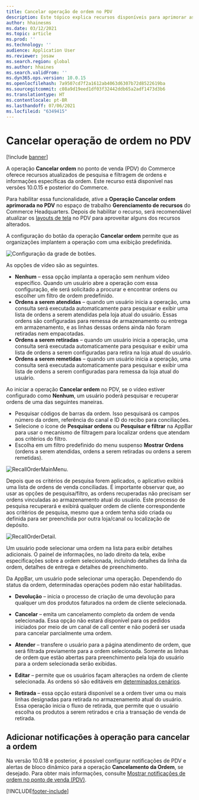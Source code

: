 ```yaml
---
title: Cancelar operação de ordem no PDV
description: Este tópico explica recursos disponíveis para aprimorar as páginas de cancelamento de ordens no PDV.
author: hhainesms
ms.date: 03/12/2021
ms.topic: article
ms.prod: ''
ms.technology: ''
audience: Application User
ms.reviewer: josaw
ms.search.region: global
ms.author: hhaines
ms.search.validFrom: ''
ms.dyn365.ops.version: 10.0.15
ms.openlocfilehash: 7a9507cd7f2a1612ab4063d6307b72d8522619ba
ms.sourcegitcommit: c08a9d19eed1df03f32442ddb65a2adf1473d3b6
ms.translationtype: HT
ms.contentlocale: pt-BR
ms.lasthandoff: 07/06/2021
ms.locfileid: "6349415"
---
```

# <a name="recall-order-operation-in-pos"></a>Cancelar operação de ordem no PDV

[!include [banner](includes/banner.md)]

A operação **Cancelar ordem** no ponto de venda (PDV) do Commerce oferece recursos atualizados de pesquisa e filtragem de ordens e informações específicas da ordem. Este recurso está disponível nas versões 10.0.15 e posterior do Commerce.

Para habilitar essa funcionalidade, ative a **Operação Cancelar ordem aprimorada no PDV** no espaço de trabalho **Gerenciamento de recursos** do Commerce Headquarters. Depois de habilitar o recurso, será recomendável atualizar os [layouts de tela](pos-screen-layouts.md) no PDV para aproveitar alguns dos recursos alterados.

A configuração do botão da operação **Cancelar ordem** permite que as organizações implantem a operação com uma exibição predefinida.

![Configuração da grade de botões.](media/recallorderbuttongrid.png)

As opções de vídeo são as seguintes.
- **Nenhum** – essa opção implanta a operação sem nenhum vídeo específico. Quando um usuário abre a operação com essa configuração, ele será solicitado a procurar e encontrar ordens ou escolher um filtro de ordem predefinido.
- **Ordens a serem atendidas** – quando um usuário inicia a operação, uma consulta será executada automaticamente para pesquisar e exibir uma lista de ordens a serem atendidas pela loja atual do usuário. Essas ordens são configuradas para remessa de armazenamento ou entrega em armazenamento, e as linhas dessas ordens ainda não foram retiradas nem empacotadas.
- **Ordens a serem retiradas** – quando um usuário inicia a operação, uma consulta será executada automaticamente para pesquisar e exibir uma lista de ordens a serem configuradas para retira na loja atual do usuário.
- **Ordens a serem remetidas** – quando um usuário inicia a operação, uma consulta será executada automaticamente para pesquisar e exibir uma lista de ordens a serem configuradas para remessa da loja atual do usuário.

Ao iniciar a operação **Cancelar ordem** no PDV, se o vídeo estiver configurado como **Nenhum**, um usuário poderá pesquisar e recuperar ordens de uma das seguintes maneiras.
- Pesquisar códigos de barras da ordem. Isso pesquisará os campos número da ordem, referência do canal e ID do recibo para conciliações.
- Selecione o ícone de **Pesquisar ordens** ou **Pesquisar e filtrar** na AppBar para usar o mecanismo de filtragem para localizar ordens que atendam aos critérios do filtro.
- Escolha em um filtro predefinido do menu suspenso **Mostrar Ordens** (ordens a serem atendidas, ordens a serem retiradas ou ordens a serem remetidas).

![RecallOrderMainMenu.](media/recallordermain.png)

Depois que os critérios de pesquisa forem aplicados, o aplicativo exibirá uma lista de ordens de venda conciliadas. É importante observar que, ao usar as opções de pesquisa/filtro, as ordens recuperadas não precisam ser ordens vinculadas ao armazenamento atual do usuário. Este processo de pesquisa recuperará e exibirá qualquer ordem de cliente correspondente aos critérios de pesquisa, mesmo que a ordem tenha sido criada ou definida para ser preenchida por outra loja/canal ou localização de depósito.

![RecallOrderDetail.](media/orderrecalldetail.png)

Um usuário pode selecionar uma ordem na lista para exibir detalhes adicionais. O painel de informações, no lado direito da tela, exibe especificações sobre a ordem selecionada, incluindo detalhes da linha da ordem, detalhes de entrega e detalhes de preenchimento.

Da AppBar, um usuário pode selecionar uma operação. Dependendo do status da ordem, determinadas operações podem não estar habilitadas.

- **Devolução** – inicia o processo de criação de uma devolução para qualquer um dos produtos faturados na ordem de cliente selecionada.

- **Cancelar** – emita um cancelamento completo da ordem de venda selecionada. Essa opção não estará disponível para os pedidos iniciados por meio de um canal de call center e não poderá ser usada para cancelar parcialmente uma ordem.

- **Atender** – transfere o usuário para a página atendimento de ordem, que será filtrada previamente para a ordem selecionada. Somente as linhas de ordem que estão abertas para preenchimento pela loja do usuário para a ordem selecionada serão exibidas.

- **Editar** – permite que os usuários façam alterações na ordem de cliente selecionada. As ordens só são editáveis em [determinados cenários](customer-orders-overview.md#edit-an-existing-customer-order).

- **Retirada** – essa opção estará disponível se a ordem tiver uma ou mais linhas designadas para retirada no armazenamento atual do usuário. Essa operação inicia o fluxo de retirada, que permite que o usuário escolha os produtos a serem retirados e cria a transação de venda de retirada.

## <a name="add-notifications-to-the-recall-order-operation"></a>Adicionar notificações à operação para cancelar a ordem

Na versão 10.0.18 e posterior, é possível configurar notificações de PDV e alertas de bloco dinâmico para a operação **Cancelamento da Ordem**, se desejado. Para obter mais informações, consulte [Mostrar notificações de ordem no ponto de venda (PDV)](notifications-pos.md).  

[!INCLUDE[footer-include](../includes/footer-banner.md)]
